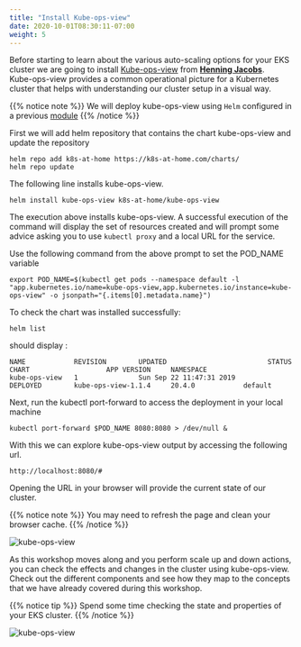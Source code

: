 ```yaml
---
title: "Install Kube-ops-view"
date: 2020-10-01T08:30:11-07:00
weight: 5
---
```


Before starting to learn about the various auto-scaling options for your EKS cluster we are going to install [Kube-ops-view](https://github.com/hjacobs/kube-ops-view) from **[Henning Jacobs](https://github.com/hjacobs)**.\
Kube-ops-view provides a common operational picture for a Kubernetes cluster that helps with understanding our cluster setup in a visual way.

{{% notice note %}}
We will deploy kube-ops-view using `Helm` configured in a previous [module](/beginner/060_helm/helm_intro/install/index.html)
{{% /notice %}}

First we will add helm repository that contains the chart kube-ops-view and update the repository

```
helm repo add k8s-at-home https://k8s-at-home.com/charts/
helm repo update
```


The following line installs kube-ops-view.

```
helm install kube-ops-view k8s-at-home/kube-ops-view
```

The execution above installs kube-ops-view. 
A successful execution of the command will display the set of resources created and will prompt some advice asking you to use `kubectl proxy` and a local URL for the service. 

Use the following command from the above prompt to set the POD_NAME variable

```
export POD_NAME=$(kubectl get pods --namespace default -l "app.kubernetes.io/name=kube-ops-view,app.kubernetes.io/instance=kube-ops-view" -o jsonpath="{.items[0].metadata.name}")
```

To check the chart was installed successfully:

```
helm list
```

should display : 
```
NAME            REVISION        UPDATED                         STATUS          CHART                   APP VERSION     NAMESPACE
kube-ops-view   1               Sun Sep 22 11:47:31 2019        DEPLOYED        kube-ops-view-1.1.4     20.4.0            default  
```

Next, run the kubectl port-forward to access the deployment in your local machine

```
kubectl port-forward $POD_NAME 8080:8080 > /dev/null &
```

With this we can explore kube-ops-view output by accessing the following url. 

```
http://localhost:8080/#
```

Opening the URL in your browser will provide the current state of our cluster.

{{% notice note %}}
You may need to refresh the page and clean your browser cache. 
{{% /notice %}}

![kube-ops-view](/images/kube_ops_view/kube-ops-view.png)

As this workshop moves along and you perform scale up and down actions, you can check the effects and changes in the cluster using kube-ops-view. Check out the different components and see how they map to the concepts that we have already covered during this workshop.

{{% notice tip %}}
Spend some time checking the state and properties of your EKS cluster. 
{{% /notice %}}

![kube-ops-view](/images/kube_ops_view/kube-ops-view-legend.png)
